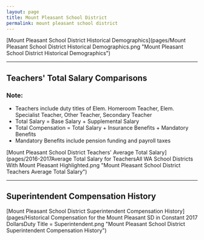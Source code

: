 ```yaml
---
layout: page
title: Mount Pleasant School District
permalink: mount pleasant school district
---
```



[Mount Pleasant School District Historical Demographics](pages/Mount Pleasant School District Historical Demographics.png "Mount Pleasant School District Historical Demographics")

___

## Teachers' Total Salary Comparisons
### Note:
- Teachers include duty titles of Elem. Homeroom Teacher, Elem. Specialist Teacher, Other Teacher, Secondary Teacher
- Total Salary = Base Salary + Supplemental Salary
- Total Compensation = Total Salary + Insurance Benefits + Mandatory Benefits
- Mandatory Benefits include pension funding and payroll taxes

[Mount Pleasant School District Teachers' Average Total Salary](pages/2016-2017Average Total Salary for TeachersAll WA School Districts With Mount Pleasant Highlighted.png "Mount Pleasant School District Teachers Average Total Salary")


___

## Superintendent Compensation History

[Mount Pleasant School District Superintendent Compensation History](pages/Historical Compensation for the Mount Pleasant SD in Constant 2017 DollarsDuty Title = Superintendent.png "Mount Pleasant School District Superintendent Compensation History")

